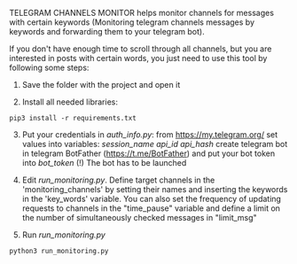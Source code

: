 TELEGRAM CHANNELS MONITOR helps monitor channels for messages with certain keywords (Monitoring telegram channels messages by keywords and forwarding them to your telegram bot).

If you don't have enough time to scroll through all channels, but you are interested in posts with certain words, you just need to use this tool by following some steps:

1. Save the folder with the project and open it

2. Install all needed libraries:
```
pip3 install -r requirements.txt
```
3. Put your credentials in *auth_info.py*:
    from https://my.telegram.org/ set values into variables:
        *session_name*
        *api_id*
        *api_hash*
    create telegram bot in telegram BotFather (https://t.me/BotFather) and put your bot token into *bot_token*
    (!) The bot has to be launched

4. Edit *run_monitoring.py*. Define target channels in the 'monitoring_channels' by setting their names and inserting the keywords in the 'key_words' variable. You can also set the frequency of updating requests to channels in the "time_pause" variable and define a limit on the number of simultaneously checked messages in "limit_msg"

5. Run *run_monitoring.py*
```
python3 run_monitoring.py
```

